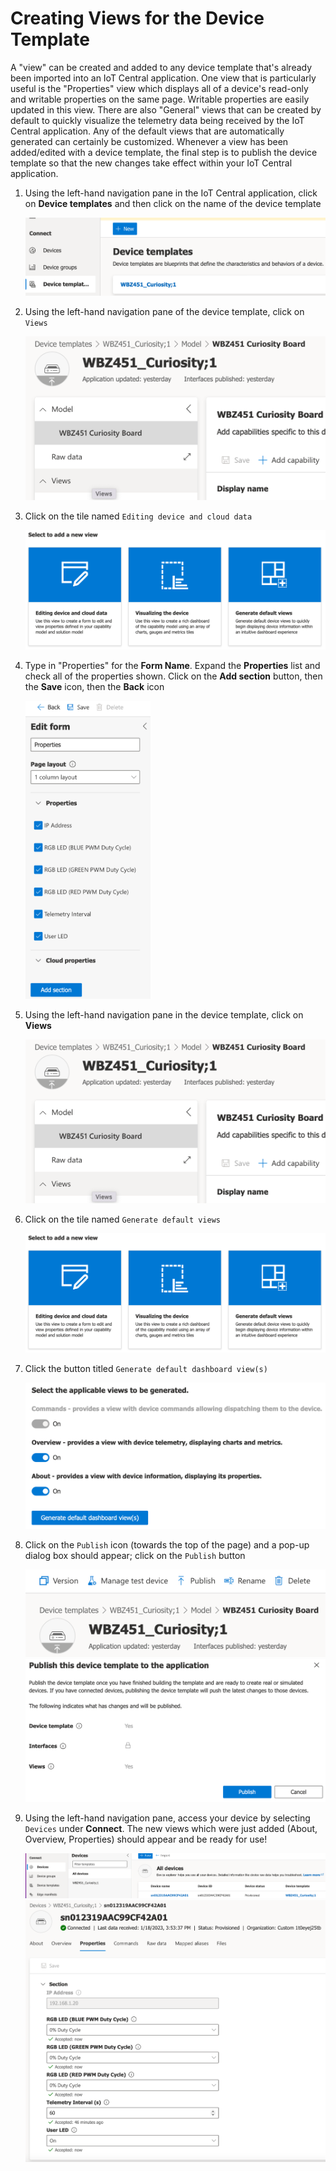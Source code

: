 # Creating Views for the Device Template

A "view" can be created and added to any device template that's already been imported into an IoT Central application. One view that is particularly useful is the "Properties" view which displays all of a device's read-only and writable properties on the same page. Writable properties are easily updated in this view. There are also "General" views that can be created by default to quickly visualize the telemetry data being received by the IoT Central application. Any of the default views that are automatically generated can certainly be customized. Whenever a view has been added/edited with a device template, the final step is to publish the device template so that the new changes take effect within your IoT Central application.

1. Using the left-hand navigation pane in the IoT Central application, click on **Device templates** and then click on the name of the device template

    <img src=".//media/views_img_01.png">

2. Using the left-hand navigation pane of the device template, click on `Views`

    <img src=".//media/views_img_02.png">
        
3. Click on the tile named `Editing device and cloud data` 

    <img src=".//media/views_img_03.png">

4. Type in "Properties" for the **Form Name**. Expand the **Properties** list and check all of the properties shown. Click on the **Add section** button, then the **Save** icon, then the **Back** icon

    <img src=".//media/views_img_04.png" width=200>

5. Using the left-hand navigation pane in the device template, click on **Views**

    <img src=".//media/views_img_02.png">

6. Click on the tile named `Generate default views` 

    <img src=".//media/views_img_03.png">

7. Click the button titled `Generate default dashboard view(s)` 

    <img src=".//media/views_img_08.png">

8. Click on the `Publish` icon (towards the top of the page) and a pop-up dialog box should appear; click on the `Publish` button

    <img src=".//media/views_img_09.png">
    <img src=".//media/views_img_10.png">

10. Using the left-hand navigation pane, access your device by selecting  `Devices` under **Connect**. The new views which were just added (About, Overview, Properties) should appear and be ready for use!

    <img src=".//media/views_img_11.png">
    <img src=".//media/views_img_12.png">